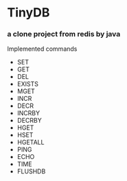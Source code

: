 # TinyDB

### a clone project from redis by java

Implemented commands

- SET
- GET
- DEL
- EXISTS
- MGET
- INCR
- DECR
- INCRBY
- DECRBY
- HGET
- HSET
- HGETALL
- PING
- ECHO
- TIME
- FLUSHDB